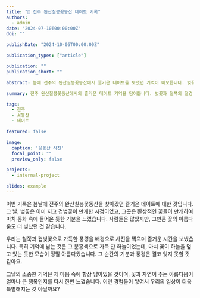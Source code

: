 ```yaml
---
title: "🌸 전주 완산칠봉꽃동산 데이트 기록"
authors:
  - admin
date: "2024-07-10T00:00:00Z"
doi: ""

publishDate: "2024-10-06T00:00:00Z"

publication_types: ["article"]

publication: ""
publication_short: ""

abstract: 봄에 전주의 완산칠봉꽃동산에서 즐거운 데이트를 보냈던 기억이 떠오릅니다. 벚꽃이 다 지고 겹벚꽃이 만개할 때쯤 방문했는데, 그곳은 정말 아름다운 풍경으로 가득 차 있었습니다. 많은 사람들로 붐비는 가운데, 철쭉과 겹벚꽃이 어우러져 절경을 이루었고, 그 순간의 아름다움을 지금도 잊지 못합니다.

summary: 전주 완산칠봉꽃동산에서의 즐거운 데이트 기억을 담아봅니다. 벚꽃과 철쭉의 절경 속에서 특별한 순간을 경험했습니다.

tags:
  - 전주
  - 꽃동산
  - 데이트

featured: false

image:
  caption: '꽃동산 사진'
  focal_point: ""
  preview_only: false

projects:
  - internal-project

slides: example
---
```



이번 기록은 봄날에 전주의 완산칠봉꽃동산을 찾아갔던 즐거운 데이트에 대한 것입니다. 그 날, 벚꽃은 이미 지고 겹벚꽃이 만개한 시점이었고, 그곳은 환상적인 꽃들이 만개하여 마치 동화 속에 들어온 듯한 기분을 느꼈습니다. 사람들은 많았지만, 그만큼 꽃의 아름다움도 더 빛났던 것 같습니다.

우리는 철쭉과 겹벚꽃으로 가득한 풍경을 배경으로 사진을 찍으며 즐거운 시간을 보냈습니다. 특히 기억에 남는 것은 그 분홍색으로 가득 찬 하늘이었는데, 마치 꽃이 하늘을 덮고 있는 듯한 모습이 정말 아름다웠습니다. 그 순간의 기분과 풍경은 결코 잊지 못할 것 같아요.

그날의 소중한 기억은 제 마음 속에 항상 남아있을 것이며, 꽃과 자연이 주는 아름다움이 얼마나 큰 행복인지를 다시 한번 느꼈습니다. 이런 경험들이 쌓여서 우리의 일상이 더욱 특별해지는 것 아닐까요?
